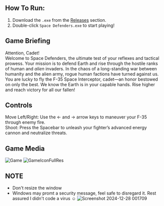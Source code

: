 ## How To Run:
1. Download the `.exe` from the [Releases](https://github.com/GitHubMat284/Space-Defenders/blob/main/bin/Debug/Space%20Defenders.exe) section.
2. Double-click `Space Defenders.exe` to start playing!

## Game Briefing

Attention, Cadet!<br>
Welcome to Space Defenders, the ultimate test of your reflexes and tactical prowess. Your mission is to defend Earth and rise through the hostile ranks of human and *alien* invaders. In the chaos of a long-standing war between humanity and the alien army, rogue human factions have turned against us. You are lucky to fly the F-35 Space Interceptor, cadet—an honor bestowed on only the best. We know the Earth is in your capable hands. Rise higher and reach victory for all our fallen!

## Controls
Move Left/Right: Use the ← and → arrow keys to maneuver your F-35 through enemy fire.<br>
Shoot: Press the Spacebar to unleash your fighter’s advanced energy cannon and neutralize threats.

## Game Media
![Game](https://github.com/user-attachments/assets/83d56d8e-c107-4424-888c-ee52232ce693)
![GameIconFullRes](https://github.com/user-attachments/assets/1789aa51-a9c1-41ff-be23-ac661cedc7dc)

## NOTE 
- Don't resize the window
- Windows may promt a security message, feel safe to disregard it. Rest assured I didn't code a virus ☺
![Screenshot 2024-12-28 001709](https://github.com/user-attachments/assets/68814e5e-d180-4c19-984d-097a775d7977)
